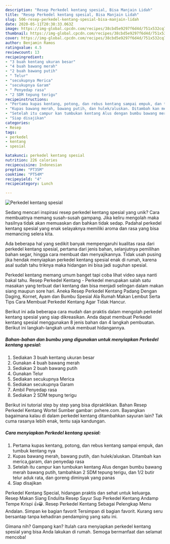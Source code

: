 ```yaml
---
description: "Resep Perkedel kentang spesial, Bisa Manjain Lidah"
title: "Resep Perkedel kentang spesial, Bisa Manjain Lidah"
slug: 506-resep-perkedel-kentang-spesial-bisa-manjain-lidah
date: 2020-05-11T20:38:33.063Z
image: https://img-global.cpcdn.com/recipes/38cbd5e9297f6d4d/751x532cq70/perkedel-kentang-spesial-foto-resep-utama.jpg
thumbnail: https://img-global.cpcdn.com/recipes/38cbd5e9297f6d4d/751x532cq70/perkedel-kentang-spesial-foto-resep-utama.jpg
cover: https://img-global.cpcdn.com/recipes/38cbd5e9297f6d4d/751x532cq70/perkedel-kentang-spesial-foto-resep-utama.jpg
author: Benjamin Ramos
ratingvalue: 4.5
reviewcount: 13
recipeingredient:
- "3 buah kentang ukuran besar"
- "4 buah bawang merah"
- "2 buah bawang putih"
- " Telur"
- "secukupnya Merica"
- "secukupnya Garam"
- " Penyedap rasa"
- "2 SDM tepung terigu"
recipeinstructions:
- "Pertama kupas kentang, potong, dan rebus kentang sampai empuk, dan tumbuk kentang nya"
- "Kupas bawang merah, bawang putih, dan hulek/aluskan. Ditambah kan merica,garam, dan penyedap rasa"
- "Setelah itu campur kan tumbukan kentang Alus dengan bumbu bawang merah bawang putih, tambahkan 2 SDM tepung terigu, dan 1/2 butir telur aduk rata, dan goreng diminyak yang panas"
- "Siap disajikan"
categories:
- Resep
tags:
- perkedel
- kentang
- spesial

katakunci: perkedel kentang spesial 
nutrition: 226 calories
recipecuisine: Indonesian
preptime: "PT35M"
cooktime: "PT54M"
recipeyield: "4"
recipecategory: Lunch

---
```



![Perkedel kentang spesial](https://img-global.cpcdn.com/recipes/38cbd5e9297f6d4d/751x532cq70/perkedel-kentang-spesial-foto-resep-utama.jpg)

Sedang mencari inspirasi resep perkedel kentang spesial yang unik? Cara membuatnya memang susah-susah gampang. Jika keliru mengolah maka hasilnya tidak akan memuaskan dan bahkan tidak sedap. Padahal perkedel kentang spesial yang enak selayaknya memiliki aroma dan rasa yang bisa memancing selera kita.

Ada beberapa hal yang sedikit banyak mempengaruhi kualitas rasa dari perkedel kentang spesial, pertama dari jenis bahan, selanjutnya pemilihan bahan segar, hingga cara membuat dan menyajikannya. Tidak usah pusing jika hendak menyiapkan perkedel kentang spesial enak di rumah, karena asal sudah tahu triknya maka hidangan ini bisa jadi suguhan spesial.

Perkedel kentang memang umum banget tapi coba lihat video saya nanti bakal tahu. Resep Perkedel Kentang - Perkedel merupakan salah satu masakan yang terbuat dari kentang dan bisa menjadi selingan dalam makan siang maupun sore hari. Aneka Resep Perkedel Kentang Padang Dengan Daging, Kornet, Ayam dan Bumbu Spesial Ala Rumah Makan Lembut Serta Tips Cara Membuat Perkedel Kentang Agar Tidak Hancur.


Berikut ini ada beberapa cara mudah dan praktis dalam mengolah perkedel kentang spesial yang siap dikreasikan. Anda dapat membuat Perkedel kentang spesial menggunakan 8 jenis bahan dan 4 langkah pembuatan. Berikut ini langkah-langkah untuk membuat hidangannya.

<!--inarticleads1-->

##### Bahan-bahan dan bumbu yang digunakan untuk menyiapkan Perkedel kentang spesial:

1. Sediakan 3 buah kentang ukuran besar
1. Gunakan 4 buah bawang merah
1. Sediakan 2 buah bawang putih
1. Gunakan  Telur
1. Sediakan secukupnya Merica
1. Sediakan secukupnya Garam
1. Ambil  Penyedap rasa
1. Sediakan 2 SDM tepung terigu


Berikut ini tutorial step by step yang bisa dipraktikkan. Bahan Resep Perkedel Kentang Wortel Sumber gambar: pxhere.com. Bayangkan bagaimana kalau di dalam perkedel kentang ditambahkan sayuran lain? Tak cuma rasanya lebih enak, tentu saja kandungan. 

<!--inarticleads2-->

##### Cara menyiapkan Perkedel kentang spesial:

1. Pertama kupas kentang, potong, dan rebus kentang sampai empuk, dan tumbuk kentang nya
1. Kupas bawang merah, bawang putih, dan hulek/aluskan. Ditambah kan merica,garam, dan penyedap rasa
1. Setelah itu campur kan tumbukan kentang Alus dengan bumbu bawang merah bawang putih, tambahkan 2 SDM tepung terigu, dan 1/2 butir telur aduk rata, dan goreng diminyak yang panas
1. Siap disajikan


Perkedel Kentang Special, hidangan praktis dan sehat untuk keluarga. Resep Makan Siang Endulita Resep Sayur Sup Perkedel Kentang Andamp Tempe Krispi 👍😀. Resep Perkedel Kentang Sebagai Pelengkap Menu Andalan. Simpan ke bagian favorit Tersimpan di bagian favorit. Kurang seru bersantap tanpa kehadiran pendamping yang satu ini. 

Gimana nih? Gampang kan? Itulah cara menyiapkan perkedel kentang spesial yang bisa Anda lakukan di rumah. Semoga bermanfaat dan selamat mencoba!
